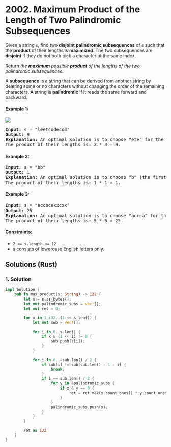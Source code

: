 # 2002. Maximum Product of the Length of Two Palindromic Subsequences
Given a string `s`, find two **disjoint palindromic subsequences** of `s` such that the **product** of their lengths is **maximized**. The two subsequences are **disjoint** if they do not both pick a character at the same index.

Return *the **maximum** possible **product** of the lengths of the two palindromic subsequences*.

A **subsequence** is a string that can be derived from another string by deleting some or no characters without changing the order of the remaining characters. A string is **palindromic** if it reads the same forward and backward.

#### Example 1:
![](https://assets.leetcode.com/uploads/2021/08/24/two-palindromic-subsequences.png)
<pre>
<strong>Input:</strong> s = "leetcodecom"
<strong>Output:</strong> 9
<strong>Explanation:</strong> An optimal solution is to choose "ete" for the 1st subsequence and "cdc" for the 2nd subsequence.
The product of their lengths is: 3 * 3 = 9.
</pre>

#### Example 2:
<pre>
<strong>Input:</strong> s = "bb"
<strong>Output:</strong> 1
<strong>Explanation:</strong> An optimal solution is to choose "b" (the first character) for the 1st subsequence and "b" (the second character) for the 2nd subsequence.
The product of their lengths is: 1 * 1 = 1.
</pre>

#### Example 3:
<pre>
<strong>Input:</strong> s = "accbcaxxcxx"
<strong>Output:</strong> 25
<strong>Explanation:</strong> An optimal solution is to choose "accca" for the 1st subsequence and "xxcxx" for the 2nd subsequence.
The product of their lengths is: 5 * 5 = 25.
</pre>

#### Constraints:
* `2 <= s.length <= 12`
* `s` consists of lowercase English letters only.

## Solutions (Rust)

### 1. Solution
```Rust
impl Solution {
    pub fn max_product(s: String) -> i32 {
        let s = s.as_bytes();
        let mut palindromic_subs = vec![];
        let mut ret = 0;

        for x in 1_i32..(1 << s.len()) {
            let mut sub = vec![];

            for i in 0..s.len() {
                if x & (1 << i) != 0 {
                    sub.push(s[i]);
                }
            }

            for i in 0..=sub.len() / 2 {
                if sub[i] != sub[sub.len() - 1 - i] {
                    break;
                }
                if i == sub.len() / 2 {
                    for y in &palindromic_subs {
                        if x & y == 0 {
                            ret = ret.max(x.count_ones() * y.count_ones());
                        }
                    }
                    palindromic_subs.push(x);
                }
            }
        }

        ret as i32
    }
}
```

